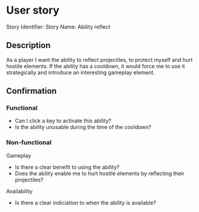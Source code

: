 # User story 

Story Identifier: <id>
Story Name: Ability reflect

## Description 

As a player I want the ability to reflect projectiles, to protect myself and hurt hostile elements. If the ability has a cooldown, it would force me to use it strategically and introduce an interesting gameplay element. 

## Confirmation

### Functional
- Can I click a key to activate this ability?
- Is the ability unusable during the time of the cooldown?

### Non-functional
Gameplay
- Is there a clear benefit to using the ability?
- Does the ability enable me to hurt hostile elements by reflecting their projectiles?

Availability
- Is there a clear indiciation to when the ability is available?
